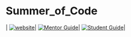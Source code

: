 # Summer_of_Code

| [![website](https://img.shields.io/badge/visit-website-blue.svg)](https://whoami-shubham.github.io/Summer_of_Code/#/ "Summer of Code")|
[![Mentor Guide](https://img.shields.io/badge/Mentor-Guide-brightgreen.svg)](https://github.com/whoami-shubham/Summer_of_Code/blob/master/Mentor.md  "Mentor Guide")|
[![Student Guide](https://img.shields.io/badge/Student-Guide-green.svg)](https://github.com/whoami-shubham/Summer_of_Code/blob/master/Student.md  "Student Guide")|
